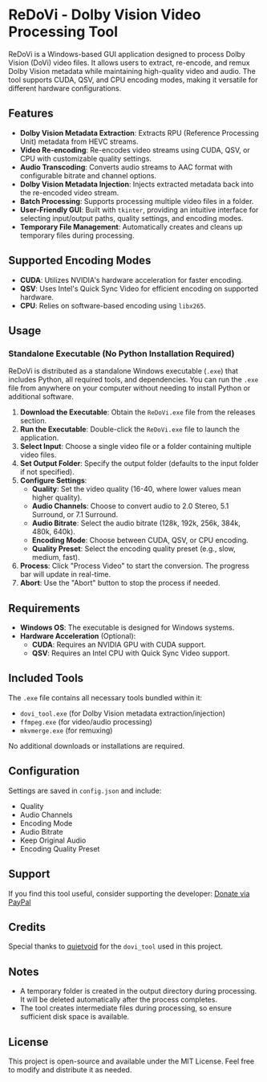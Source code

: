 # ReDoVi - Dolby Vision Video Processing Tool

ReDoVi is a Windows-based GUI application designed to process Dolby Vision (DoVi) video files. It allows users to extract, re-encode, and remux Dolby Vision metadata while maintaining high-quality video and audio. The tool supports CUDA, QSV, and CPU encoding modes, making it versatile for different hardware configurations.

## Features

- **Dolby Vision Metadata Extraction**: Extracts RPU (Reference Processing Unit) metadata from HEVC streams.
- **Video Re-encoding**: Re-encodes video streams using CUDA, QSV, or CPU with customizable quality settings.
- **Audio Transcoding**: Converts audio streams to AAC format with configurable bitrate and channel options.
- **Dolby Vision Metadata Injection**: Injects extracted metadata back into the re-encoded video stream.
- **Batch Processing**: Supports processing multiple video files in a folder.
- **User-Friendly GUI**: Built with `tkinter`, providing an intuitive interface for selecting input/output paths, quality settings, and encoding modes.
- **Temporary File Management**: Automatically creates and cleans up temporary files during processing.

## Supported Encoding Modes

- **CUDA**: Utilizes NVIDIA's hardware acceleration for faster encoding.
- **QSV**: Uses Intel's Quick Sync Video for efficient encoding on supported hardware.
- **CPU**: Relies on software-based encoding using `libx265`.

## Usage

### Standalone Executable (No Python Installation Required)

ReDoVi is distributed as a standalone Windows executable (`.exe`) that includes Python, all required tools, and dependencies. You can run the `.exe` file from anywhere on your computer without needing to install Python or additional software.

1. **Download the Executable**: Obtain the `ReDoVi.exe` file from the releases section.
2. **Run the Executable**: Double-click the `ReDoVi.exe` file to launch the application.
3. **Select Input**: Choose a single video file or a folder containing multiple video files.
4. **Set Output Folder**: Specify the output folder (defaults to the input folder if not specified).
5. **Configure Settings**:
   - **Quality**: Set the video quality (16-40, where lower values mean higher quality).
   - **Audio Channels**: Choose to convert audio to 2.0 Stereo, 5.1 Surround, or 7.1 Surround.
   - **Audio Bitrate**: Select the audio bitrate (128k, 192k, 256k, 384k, 480k, 640k).
   - **Encoding Mode**: Choose between CUDA, QSV, or CPU encoding.
   - **Quality Preset**: Select the encoding quality preset (e.g., slow, medium, fast).
6. **Process**: Click "Process Video" to start the conversion. The progress bar will update in real-time.
7. **Abort**: Use the "Abort" button to stop the process if needed.

## Requirements

- **Windows OS**: The executable is designed for Windows systems.
- **Hardware Acceleration** (Optional):
  - **CUDA**: Requires an NVIDIA GPU with CUDA support.
  - **QSV**: Requires an Intel CPU with Quick Sync Video support.

## Included Tools

The `.exe` file contains all necessary tools bundled within it:
- `dovi_tool.exe` (for Dolby Vision metadata extraction/injection)
- `ffmpeg.exe` (for video/audio processing)
- `mkvmerge.exe` (for remuxing)

No additional downloads or installations are required.

## Configuration

Settings are saved in `config.json` and include:
- Quality
- Audio Channels
- Encoding Mode
- Audio Bitrate
- Keep Original Audio
- Encoding Quality Preset

## Support

If you find this tool useful, consider supporting the developer:
[Donate via PayPal](https://www.paypal.com/donate/?hosted_button_id=A38KG42PKBBBY)

## Credits

Special thanks to [quietvoid](https://github.com/quietvoid/dovi_tool) for the `dovi_tool` used in this project.

## Notes

- A temporary folder is created in the output directory during processing. It will be deleted automatically after the process completes.
- The tool creates intermediate files during processing, so ensure sufficient disk space is available.

## License

This project is open-source and available under the MIT License. Feel free to modify and distribute it as needed.
